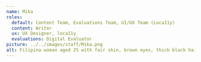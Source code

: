 ```yaml
---
name: Mika
roles:
  default: Content Team, Evaluations Team, UI/UX Team (Loca11y)
  content: Writer
  ux: UX Designer, loca11y
  evaluations: Digital Evaluator
picture: ../../images/staff/Mika.png
alt: Filipina woman aged 25 with fair skin, brown eyes, thick black hair with bangs, and wearing glasses.
---
```

